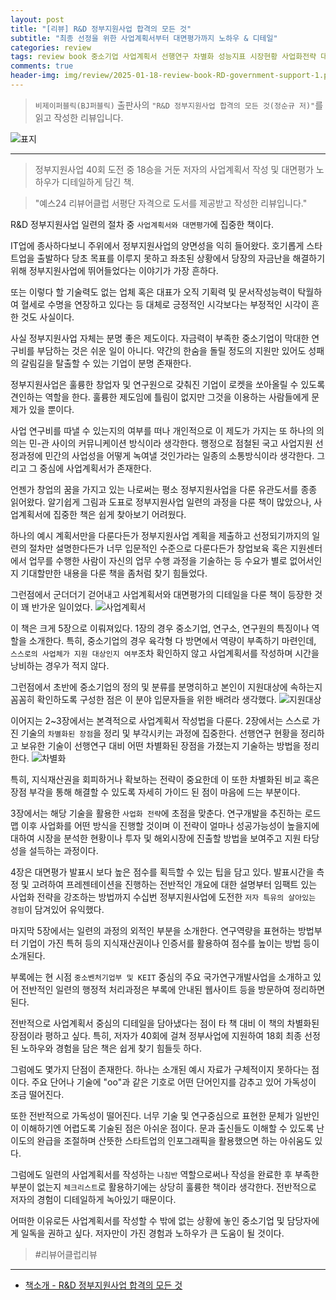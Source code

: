 ```yaml
---  
layout: post  
title: "[리뷰] R&D 정부지원사업 합격의 모든 것"  
subtitle: "최종 선정을 위한 사업계획서부터 대면평가까지 노하우 & 디테일"  
categories: review  
tags: review book 중소기업 사업계획서 선행연구 차별화 성능지표 시장현황 사업화전략 대면평가 스토리 디테일 중소벤처기업부 KEIT     
comments: true  
header-img: img/review/2025-01-18-review-book-RD-government-support-1.png
---  
```

  
> `비제이퍼블릭(BJ퍼블릭)` 출판사의 `"R&D 정부지원사업 합격의 모든 것(정순규 저)"`를 읽고 작성한 리뷰입니다.  

![표지](https://theorydb.github.io/assets/img/review/2025-01-18-review-book-RD-government-support-1.png)  

---

> 정부지원사업 40회 도전 중 18승을 거둔 저자의 사업계획서 작성 및 대면평가 노하우가 디테일하게 담긴 책.  

> "예스24 리뷰어클럽 서평단 자격으로 도서를 제공받고 작성한 리뷰입니다."

R&D 정부지원사업 일련의 절차 중 `사업계획서와 대면평가`에 집중한 책이다. 

IT업에 종사하다보니 주위에서 정부지원사업의 양면성을 익히 들어왔다. 호기롭게 스타트업을 출발하다 당초 목표를 이루지 못하고 좌초된 상황에서 당장의 자금난을 해결하기 위해 정부지원사업에 뛰어들었다는 이야기가 가장 흔하다. 

또는 이렇다 할 기술력도 없는 업체 혹은 대표가 오직 기획력 및 문서작성능력이 탁월하여 혈세로 수명을 연장하고 있다는 등 대체로 긍정적인 시각보다는 부정적인 시각이 흔한 것도 사실이다. 

사실 정부지원사업 자체는 분명 좋은 제도이다. 자금력이 부족한 중소기업이 막대한 연구비를 부담하는 것은 쉬운 일이 아니다. 약간의 한숨을 돌릴 정도의 지원만 있어도 성패의 갈림길을 탈출할 수 있는 기업이 분명 존재한다. 

정부지원사업은 훌륭한 창업자 및 연구원으로 갖춰진 기업이 로켓을 쏘아올릴 수 있도록 견인하는 역할을 한다. 훌륭한 제도임에 틀림이 없지만 그것을 이용하는 사람들에게 문제가 있을 뿐이다.

사업 연구비를 따낼 수 있는지의 여부를 떠나 개인적으로 이 제도가 가지는 또 하나의 의의는 민-관 사이의 커뮤니케이션 방식이라 생각한다. 행정으로 점철된 국고 사업지원 선정과정에 민간의 사업성을 어떻게 녹여낼 것인가라는 일종의 소통방식이라 생각한다. 그리고 그 중심에 사업계획서가 존재한다. 

언젠가 창업의 꿈을 가지고 있는 나로써는 평소 정부지원사업을 다룬 유관도서를 종종 읽어왔다. 알기쉽게 그림과 도표로 정부지원사업 일련의 과정을 다룬 책이 많았으나, 사업계획서에 집중한 책은 쉽게 찾아보기 어려웠다.

하나의 예시 계획서만을 다룬다든가 정부지원사업 계획을 제출하고 선정되기까지의 일련의 절차만 설명한다든가 너무 입문적인 수준으로 다룬다든가 창업보육 혹은 지원센터에서 업무를 수행한 사람이 자신의 업무 수행 과정을 기술하는 등 수요가 별로 없어서인지 기대할만한 내용을 다룬 책을 좀처럼 찾기 힘들었다. 

그런점에서 군더더기 걷어내고 사업계획서와 대면평가의 디테일을 다룬 책이 등장한 것이 꽤 반가운 일이었다. 
![사업계획서](https://theorydb.github.io/assets/img/review/2025-01-18-review-book-RD-government-support-4.png)  

이 책은 크게 5장으로 이뤄져있다. 1장의 경우 중소기업, 연구소, 연구원의 특징이나 역할을 소개한다. 특히, 중소기업의 경우 육각형 다 방면에서 역량이 부족하기 마련인데, `스스로의 사업체가 지원 대상인지 여부`조차 확인하지 않고 사업계획서를 작성하며 시간을 낭비하는 경우가 적지 않다. 

그런점에서 초반에 중소기업의 정의 및 분류를 분명히하고 본인이 지원대상에 속하는지 꼼꼼히 확인하도록 구성한 점은 이 분야 입문자들을 위한 배려라 생각했다.
![지원대상](https://theorydb.github.io/assets/img/review/2025-01-18-review-book-RD-government-support-2.png)  

이어지는 2~3장에서는 본격적으로 사업계획서 작성법을 다룬다. 2장에서는 스스로 가진 기술의 `차별화된 장점`을 정리 및 부각시키는 과정에 집중한다. 선행연구 현황을 정리하고 보유한 기술이 선행연구 대비 어떤 차별화된 장점을 가졌는지 기술하는 방법을 정리한다. 
![차별화](https://theorydb.github.io/assets/img/review/2025-01-18-review-book-RD-government-support-3.png)  

특히, 지식재산권을 회피하거나 확보하는 전략이 중요한데 이 또한 차별화된 비교 혹은 장점 부각을 통해 해결할 수 있도록 자세히 가이드 된 점이 마음에 드는 부분이다. 

3장에서는 해당 기술을 활용한 `사업화 전략`에 초점을 맞춘다. 연구개발을 추진하는 로드맵 이후 사업화를 어떤 방식을 진행할 것이며 이 전략이 얼마나 성공가능성이 높을지에 대하여 시장을 분석한 현황이나 투자 및 해외시장에 진출할 방법을 보여주고 지원 타당성을 설득하는 과정이다. 

4장은 대면평가 발표시 보다 높은 점수를 획득할 수 있는 팁을 담고 있다. 발표시간을 측정 및 고려하여 프레젠테이션을 진행하는 전반적인 개요에 대한 설명부터 임팩트 있는 사업화 전략을 강조하는 방법까지 수십번 정부지원사업에 도전한 `저자 특유의 살아있는 경험`이 담겨있어 유익했다.

마지막 5장에서는 일련의 과정의 외적인 부분을 소개한다. 연구역량을 표현하는 방법부터 기업이 가진 특허 등의 지식재산권이나 인증서를 활용하여 점수를 높이는 방법 등이 소개된다. 

부록에는 현 시점 `중소벤처기업부 및 KEIT` 중심의 주요 국가연구개발사업을 소개하고 있어 전반적인 일련의 행정적 처리과정은 부록에 안내된 웹사이트 등을 방문하여 정리하면 된다. 

전반적으로 사업계획서 중심의 디테일을 담아냈다는 점이 타 책 대비 이 책의 차별화된 장점이라 평하고 싶다. 특히, 저자가 40회에 걸쳐 정부사업에 지원하여 18회 최종 선정된 노하우와 경험을 담은 책은 쉽게 찾기 힘들듯 하다. 

그럼에도 몇가지 단점이 존재한다. 하나는 소개된 예시 자료가 구체적이지 못하다는 점이다. 주요 단어나 기술에 "oo"과 같은 기호로 어떤 단어인지를 감추고 있어 가독성이 조금 떨어진다. 

또한 전반적으로 가독성이 떨어진다. 너무 기술 및 연구중심으로 표현한 문체가 일반인이 이해하기엔 어렵도록 기술된 점은 아쉬운 점이다. 문과 출신들도 이해할 수 있도록 난이도의 완급을 조절하며 산뜻한 스타트업의 인포그래픽을 활용했으면 하는 아쉬움도 있다. 

그럼에도 일련의 사업계획서를 작성하는 `나침반` 역할으로써나 작성을 완료한 후 부족한 부분이 없는지 `체크리스트`로 활용하기에는 상당히 훌륭한 책이라 생각한다. 전반적으로 저자의 경험이 디테일하게 녹아있기 때문이다. 

어떠한 이유로든 사업계획서를 작성할 수 밖에 없는 상황에 놓인 중소기업 및 담당자에게 일독을 권하고 싶다. 저자만이 가진 경험과 노하우가 큰 도움이 될 것이다. 


> #리뷰어클럽리뷰

---

* [책소개 - R&D 정부지원사업 합격의 모든 것](https://www.yes24.com/Product/Goods/140132842)
